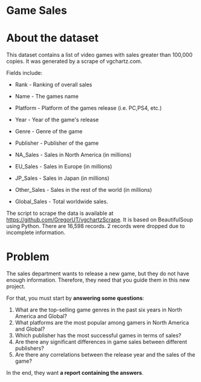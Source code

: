 # Game Sales 

# About the dataset 
This dataset contains a list of video games with sales greater than 100,000 copies. It was generated by a scrape of vgchartz.com.

Fields include: 

* Rank - Ranking of overall sales

* Name - The games name

* Platform - Platform of the games release (i.e. PC,PS4, etc.)

* Year - Year of the game's release

* Genre - Genre of the game

* Publisher - Publisher of the game

* NA_Sales - Sales in North America (in millions)

* EU_Sales - Sales in Europe (in millions)

* JP_Sales - Sales in Japan (in millions)

* Other_Sales - Sales in the rest of the world (in millions)

* Global_Sales - Total worldwide sales.

The script to scrape the data is available at https://github.com/GregorUT/vgchartzScrape.
It is based on BeautifulSoup using Python.
There are 16,598 records. 2 records were dropped due to incomplete information.

# Problem
The sales department wants to release a new game, but they do not have enough information. Therefore, they need that you guide them in this new project. 

For that, you must start by **answering some questions**:

1. What are the top-selling game genres in the past six years in North America and Global?
2. What platforms are the most popular among gamers in North America and Global?
3. Which publisher has the most successful games in terms of sales?
4. Are there any significant differences in game sales between different publishers?
5. Are there any correlations between the release year and the sales of the game?


In the end, they want **a report containing the answers**.
